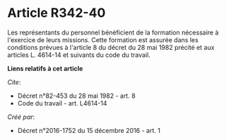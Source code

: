 # Article R342-40

Les représentants du personnel bénéficient de la formation nécessaire à l'exercice de leurs missions. Cette formation est
assurée dans les conditions prévues à l'article 8 du décret du 28 mai 1982 précité et aux articles L. 4614-14 et suivants du
code du travail.

**Liens relatifs à cet article**

_Cite_:

  - Décret n°82-453 du 28 mai 1982 - art. 8
  - Code du travail - art. L4614-14

_Créé par_:

  - Décret n°2016-1752 du 15 décembre 2016 - art. 1
